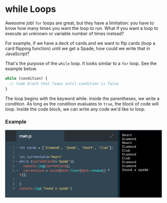 # while Loops

Awesome job! `for` loops are great, but they have a limitation: you have to know how many times you want the loop to run. What if you want a loop to execute an unknown or variable number of times instead?

For example, if we have a deck of cards and we want to flip cards (loop a card flipping function) until we get a Spade, how could we write that in JavaScript?

That's the purpose of the `while` loop. It looks similar to a `for` loop. See the example below.

```js
while (condition) {
  // Code block that loops until condition is false
}
```
The loop begins with the keyword while.
Inside the parentheses, we write a condition. As long as the condition evaluates to `true`, the block of code will loop.
Inside the code block, we can write any code we'd like to loop.

### Example

![while-loop](../while-loop.png)